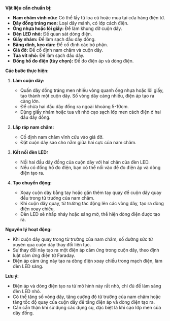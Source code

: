 **Vật liệu cần chuẩn bị:**

* **Nam châm vĩnh cửu:** Có thể lấy từ loa cũ hoặc mua tại cửa hàng điện tử.
* **Dây đồng tráng men:** Loại dây mảnh, có lớp cách điện.
* **Ống nhựa hoặc lõi giấy:** Để làm khung đỡ cuộn dây.
* **Đèn LED nhỏ:** Để quan sát dòng điện.
* **Giấy nhám:** Để làm sạch đầu dây đồng.
* **Băng dính, keo dán:** Để cố định các bộ phận.
* **Giá đỡ:** Để cố định nam châm và cuộn dây.
* **Tua vít nhỏ:** Để làm sạch đầu dây.
* **Đồng hồ đo điện (tùy chọn):** Để đo điện áp và dòng điện.

**Các bước thực hiện:**

1.  **Làm cuộn dây:**
    * Quấn dây đồng tráng men nhiều vòng quanh ống nhựa hoặc lõi giấy, tạo thành một cuộn dây. Số vòng dây càng nhiều, điện áp tạo ra càng lớn.
    * Để chừa hai đầu dây đồng ra ngoài khoảng 5-10cm.
    * Dùng giấy nhám hoặc tua vít nhỏ cạo sạch lớp men cách điện ở hai đầu dây đồng.

2.  **Lắp ráp nam châm:**
    * Cố định nam châm vĩnh cửu vào giá đỡ.
    * Đặt cuộn dây sao cho nằm giữa hai cực của nam châm.

3.  **Kết nối đèn LED:**
    * Nối hai đầu dây đồng của cuộn dây với hai chân của đèn LED.
    * Nếu có đồng hồ đo điện, bạn có thể nối vào để đo điện áp và dòng điện tạo ra.

4.  **Tạo chuyển động:**
    * Xoay cuộn dây bằng tay hoặc gắn thêm tay quay để cuộn dây quay đều trong từ trường của nam châm.
    * Khi cuộn dây quay, từ trường tác động lên các vòng dây, tạo ra dòng điện xoay chiều.
    * Đèn LED sẽ nhấp nháy hoặc sáng mờ, thể hiện dòng điện được tạo ra.

**Nguyên lý hoạt động:**

* Khi cuộn dây quay trong từ trường của nam châm, số đường sức từ xuyên qua cuộn dây thay đổi liên tục.
* Sự thay đổi này tạo ra một điện áp cảm ứng trong cuộn dây, theo định luật cảm ứng điện từ Faraday.
* Điện áp cảm ứng này tạo ra dòng điện xoay chiều trong mạch điện, làm đèn LED sáng.

**Lưu ý:**

* Điện áp và dòng điện tạo ra từ mô hình này rất nhỏ, chỉ đủ để làm sáng đèn LED nhỏ.
* Có thể tăng số vòng dây, tăng cường độ từ trường của nam châm hoặc tăng tốc độ quay của cuộn dây để tăng điện áp và dòng điện tạo ra.
* Cần cẩn thận khi sử dụng các dụng cụ, đặc biệt là khi cạo lớp men của dây đồng.
